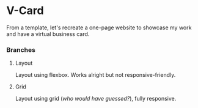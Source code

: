 # V-Card

From a template, let's recreate a one-page website to showcase my work and have a virtual business card.

### Branches

1. Layout

    Layout using flexbox. Works alright but not responsive-friendly.

2. Grid

    Layout using grid (*who would have guessed?*), fully responsive.